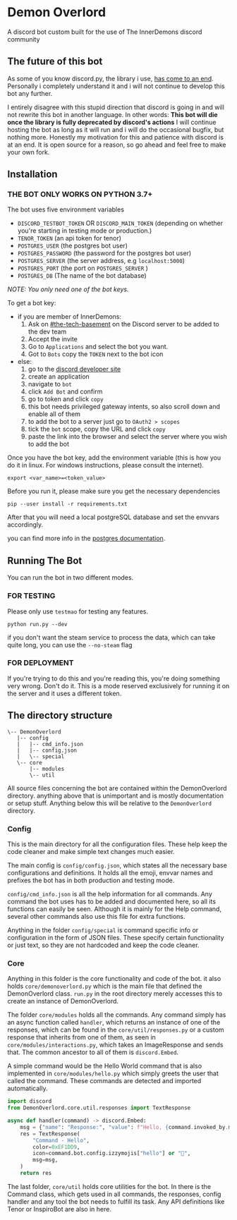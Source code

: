 # Demon Overlord

A discord bot custom built for the use of The InnerDemons discord community
## The future of this bot
As some of you know discord.py, the library i use, [has come to an end](https://gist.github.com/Rapptz/4a2f62751b9600a31a0d3c78100287f1). Personally i completely understand it and i will not continue to develop this bot any further. 

I entirely disagree with this stupid direction that discord is going in and will not rewrite this bot in another language.
In other words: **This bot will die once the library is fully deprecated by discord's actions**
I will continue hosting the bot as long as it will run and i will do the occasional bugfix, but nothing more. Honestly my motivation for this and patience with discord is at an end. It is open source for a reason, so go ahead and feel free to make your own fork. 

## Installation

### THE BOT ONLY WORKS ON PYTHON 3.7+

The bot uses five environment variables

- `DISCORD_TESTBOT_TOKEN` OR `DISCORD_MAIN_TOKEN` (depending on whether you're starting in testing mode or production.)
- `TENOR_TOKEN` (an api token for tenor)
- `POSTGRES_USER` (the postgres bot user)
- `POSTGRES_PASSWORD` (the password for the postgres bot user)
- `POSTGRES_SERVER` (the server address, e.g `localhost:5000`)
- `POSTGRES_PORT` (the port on `POSTGRES_SERVER` )
- `POSTGRES_DB` (The name of the bot database) 

*NOTE: You only need one of the bot keys.*

To get a bot key:

- if you are member of InnerDemons:
    1. Ask on [#the-tech-basement](https://discord.com/channels/793212926277976085/793215955546800170) on the Discord server to be added to the dev team
    2. Accept the invite
    3. Go to `Applications` and select the bot you want.
    4. Got to `Bots` copy the `TOKEN` next to the bot icon
- else:
    1. go to the [discord developer site](https://discord.com/developers/applications)
    2. create an application
    3. navigate to `bot`
    4. click `Add Bot` and confirm
    5. go to token and click `copy`
    6. this bot needs privileged gateway intents, so also scroll down and enable all of them
    7. to add the bot to a server just go to `OAuth2 > scopes`
    8. tick the `bot` scope, copy the URL and click `copy`
    9. paste the link into the browser and select the server where you wish to add the bot

Once you have the bot key, add the environment variable (this is how you do it in linux. For windows instructions, please consult the internet).

`export <var_name>=<token_value>`

Before you run it, please make sure you get the necessary dependencies

`pip --user install -r requirements.txt`

After that you will need a local postgreSQL database and set the envvars accordingly.

you can find more info in the [postgres documentation](https://www.postgresql.org/docs/9.3/tutorial-start.html).

## Running The Bot

You can run the bot in two different modes.

### FOR TESTING

Please only use `testmao` for testing any features.

`python run.py --dev`

if you don't want the steam service to process the data, which can take quite long, you can use the `--no-steam` flag

### FOR DEPLOYMENT

If you're trying to do this and you're reading this, you're doing something very wrong. Don't do it. This is a mode reserved exclusively for running it on the server and it uses a different token.

## The directory structure

```none
\-- DemonOverlord
   |-- config
   |   |-- cmd_info.json
   |   |-- config.json
   |   \-- special
   \-- core
       |-- modules
       \-- util
```

All source files concerning the bot are contained within the DemonOverlord directory. anything above that is unimportant and is mostly documentation or setup stuff. Anything below this will be relative to the `DemonOverlord` directory.

### Config

This is the main directory for all the configuration files. These help keep the code cleaner and make simple text changes much easier.

The main config is `config/config.json`, which states all the necessary base configurations and definitions. It holds all the emoji, envvar names and prefixes the bot has in both production and testing mode.

`config/cmd_info.json` is all the help information for all commands. Any command the bot uses has to be added and documented here, so all its functions can easily be seen. Although it is mainly for the Help command, several other commands also use this file for extra functions.

Anything in the folder `config/special` is command specific info or configuration in the form of JSON files. These specify certain functionality or just text, so they are not hardcoded and keep the code cleaner.

### Core

Anything in this folder is the core functionality and code of the bot. it also holds `core/demonoverlord.py` which is the main file that defined the DemonOverlord class. `run.py` in the root directory merely accesses this to create an instance of DemonOverlord.

The folder `core/modules` holds all the commands. Any command simply has an async function called `handler`, which returns an instance of one of the responses, which can be found in the `core/util/responses.py` or a custom response that inherits from one of them, as seen in `core/modules/interactions.py`, which takes an ImageResponse and sends that. The common ancestor to all of them is `discord.Embed`.  

A simple command would be the Hello World command that is also implemented in `core/modules/hello.py` which simply greets the user that called the command. These commands are detected and imported automatically.

```python
import discord
from DemonOverlord.core.util.responses import TextResponse

async def handler(command) -> discord.Embed:
    msg = {"name": "Response:", "value": f"Hello, {command.invoked_by.mention}"}
    res = TextResponse(
        "Command - Hello",
        color=0xEF1DD9,
        icon=command.bot.config.izzymojis["hello"] or "🌺",
        msg=msg,
    )
    return res
```

The last folder, `core/util` holds core utilities for the bot. In there is the Command class, which gets used in all commands, the responses, config handler and any tool the bot needs to fulfill its task. Any API definitions like Tenor or InspiroBot are also in here.
